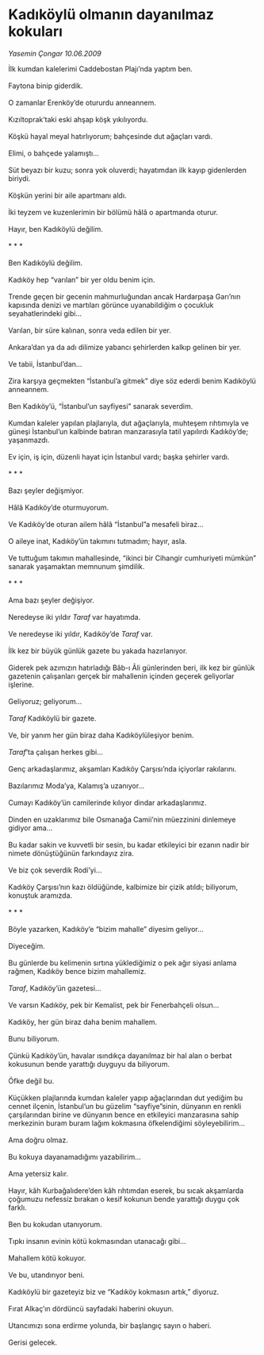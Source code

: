 # Kadıköylü olmanın dayanılmaz kokuları

*Yasemin Çongar 10.06.2009*

<div class="taraf_structure_2col_1zq">
<div class="margen_n">



 <p>İlk kumdan kalelerimi Caddebostan Plajı’nda yaptım ben. <br/><br/>Faytona binip giderdik. <br/><br/>O zamanlar Erenköy’de otururdu anneannem. <br/><br/>Kızıltoprak’taki eski ahşap köşk yıkılıyordu. <br/><br/>Köşkü hayal meyal hatırlıyorum; bahçesinde dut ağaçları vardı. <br/><br/>Elimi, o bahçede yalamıştı... <br/><br/>Süt beyazı bir kuzu; sonra yok oluverdi; hayatımdan ilk kayıp gidenlerden biriydi. <br/><br/>Köşkün yerini bir aile apartmanı aldı. <br/><br/>İki teyzem ve kuzenlerimin bir bölümü hâlâ o apartmanda oturur. <br/><br/>Hayır, ben Kadıköylü değilim. <br/><br/>* * * <br/><br/>Ben Kadıköylü değilim. <br/><br/>Kadıköy hep “varılan” bir yer oldu benim için. <br/><br/>Trende geçen bir gecenin mahmurluğundan ancak Hardarpaşa Garı’nın kapısında denizi ve martıları görünce uyanabildiğim o çocukluk seyahatlerindeki gibi... <br/><br/>Varılan, bir süre kalınan, sonra veda edilen bir yer. <br/><br/>Ankara’dan ya da adı dilimize yabancı şehirlerden kalkıp gelinen bir yer. <br/><br/>Ve tabii, İstanbul’dan... <br/><br/>Zira karşıya geçmekten “İstanbul’a gitmek” diye söz ederdi benim Kadıköylü anneannem. <br/><br/>Ben Kadıköy’ü, “İstanbul’un sayfiyesi” sanarak severdim. <br/><br/>Kumdan kaleler yapılan plajlarıyla, dut ağaçlarıyla, muhteşem rıhtımıyla ve güneşi İstanbul’un kalbinde batıran manzarasıyla tatil yapılırdı Kadıköy’de; yaşanmazdı. <br/><br/>Ev için, iş için, düzenli hayat için İstanbul vardı; başka şehirler vardı. <br/><br/>* * * <br/><br/>Bazı şeyler değişmiyor. <br/><br/>Hâlâ Kadıköy’de oturmuyorum. <br/><br/>Ve Kadıköy’de oturan ailem hâlâ “İstanbul”a mesafeli biraz... <br/><br/>O aileye inat, Kadıköy’ün takımını tutmadım; hayır, asla. <br/><br/>Ve tuttuğum takımın mahallesinde, “ikinci bir Cihangir cumhuriyeti mümkün” sanarak yaşamaktan memnunum şimdilik. <br/><br/>* * * <br/><br/>Ama bazı şeyler değişiyor. <br/><br/>Neredeyse iki yıldır <i>Taraf</i> var hayatımda. <br/><br/>Ve neredeyse iki yıldır, Kadıköy’de <i>Taraf</i> var. <br/><br/>İlk kez bir büyük günlük gazete bu yakada hazırlanıyor. <br/><br/>Giderek pek azımızın hatırladığı Bâb-ı Âli günlerinden beri, ilk kez bir günlük gazetenin çalışanları gerçek bir mahallenin içinden geçerek geliyorlar işlerine. <br/><br/>Geliyoruz; geliyorum...<i> <br/><br/>Taraf</i> Kadıköylü bir gazete. <br/><br/>Ve, bir yanım her gün biraz daha Kadıköylüleşiyor benim.<i> <br/><br/>Taraf</i>’ta çalışan herkes gibi... <br/><br/>Genç arkadaşlarımız, akşamları Kadıköy Çarşısı’nda içiyorlar rakılarını. <br/><br/>Bazılarımız Moda’ya, Kalamış’a uzanıyor... <br/><br/>Cumayı Kadıköy’ün camilerinde kılıyor dindar arkadaşlarımız. <br/><br/>Dinden en uzaklarımız bile Osmanağa Camii’nin müezzinini dinlemeye gidiyor ama... <br/><br/>Bu kadar sakin ve kuvvetli bir sesin, bu kadar etkileyici bir ezanın nadir bir nimete dönüştüğünün farkındayız zira. <br/><br/>Ve biz çok severdik Rodi’yi... <br/><br/>Kadıköy Çarşısı’nın kazı öldüğünde, kalbimize bir çizik atıldı; biliyorum, konuştuk aramızda. <br/><br/>* * * <br/><br/>Böyle yazarken, Kadıköy’e “bizim mahalle” diyesim geliyor... <br/><br/>Diyeceğim. <br/><br/>Bu günlerde bu kelimenin sırtına yüklediğimiz o pek ağır siyasi anlama rağmen, Kadıköy bence bizim mahallemiz.<i> <br/><br/>Taraf</i>, Kadıköy’ün gazetesi... <br/><br/>Ve varsın Kadıköy, pek bir Kemalist, pek bir Fenerbahçeli olsun... <br/><br/>Kadıköy, her gün biraz daha benim mahallem. <br/><br/>Bunu biliyorum. <br/><br/>Çünkü Kadıköy’ün, havalar ısındıkça dayanılmaz bir hal alan o berbat kokusunun bende yarattığı duyguyu da biliyorum. <br/><br/>Öfke değil bu. <br/><br/>Küçükken plajlarında kumdan kaleler yapıp ağaçlarından dut yediğim bu cennet ilçenin, İstanbul’un bu güzelim “sayfiye”sinin, dünyanın en renkli çarşılarından birine ve dünyanın bence en etkileyici manzarasına sahip merkezinin buram buram lağım kokmasına öfkelendiğimi söyleyebilirim... <br/><br/>Ama doğru olmaz. <br/><br/>Bu kokuya dayanamadığımı yazabilirim... <br/><br/>Ama yetersiz kalır. <br/><br/>Hayır, kâh Kurbağalıdere’den kâh rıhtımdan eserek, bu sıcak akşamlarda çoğumuzu nefessiz bırakan o kesif kokunun bende yarattığı duygu çok farklı. <br/><br/>Ben bu kokudan utanıyorum. <br/><br/>Tıpkı insanın evinin kötü kokmasından utanacağı gibi... <br/><br/>Mahallem kötü kokuyor. <br/><br/>Ve bu, utandırıyor beni. <br/><br/>Kadıköylü bir gazeteyiz biz ve “Kadıköy kokmasın artık,” diyoruz. <br/><br/>Fırat Alkaç’ın dördüncü sayfadaki haberini okuyun. <br/><br/>Utancımızı sona erdirme yolunda, bir başlangıç sayın o haberi. <br/><br/>Gerisi gelecek.</p>
<br/>
<br/>
<br/>



<br/>


<div id="taraf_not">
</div>

</div>


</div>

